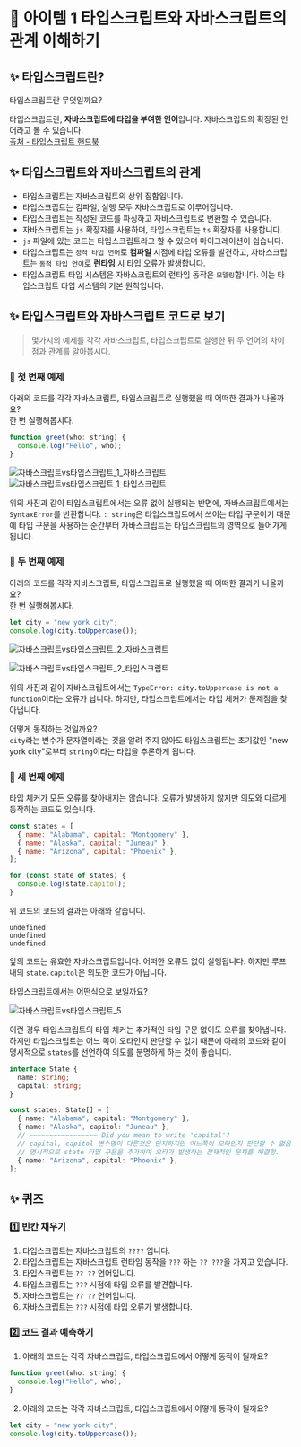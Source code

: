 # 🔎 아이템 1 타입스크립트와 자바스크립트의 관계 이해하기

## ✨ 타입스크립트란?

타입스크립트란 무엇일까요?

타입스크립트란, **자바스크립트에 타입을 부여한 언어**입니다. 자바스크립트의 확장된 언어라고 볼 수 있습니다.  
[출처 - 타입스크립트 핸드북](https://joshua1988.github.io/ts/why-ts.html#%ED%83%80%EC%9E%85%EC%8A%A4%ED%81%AC%EB%A6%BD%ED%8A%B8%EB%9E%80)

## ✨ 타입스크립트와 자바스크립트의 관계

- 타입스크립트는 자바스크립트의 상위 집합입니다.
- 타입스크립트는 컴파일, 실행 모두 자바스크립트로 이루어집니다.
- 타입스크립트는 작성된 코드를 파싱하고 자바스크립트로 변환할 수 있습니다.
- 자바스크립트는 `js` 확장자를 사용하며, 타입스크립트는 `ts` 확장자를 사용합니다.
- `js` 파일에 있는 코드는 타입스크립트라고 할 수 있으며 마이그레이션이 쉽습니다.
- 타입스크립트는 `정적 타입 언어`로 **컴파일** 시점에 타입 오류를 발견하고, 자바스크립트는 `동적 타입 언어`로 **런타임** 시 타입 오류가 발생합니다.
- 타입스크립트 타입 시스템은 자바스크립트의 런타임 동작은 `모델링`합니다. 이는 타입스크립트 타입 시스템의 기본 원칙입니다.

## ✨ 타입스크립트와 자바스크립트 코드로 보기

> 몇가지의 예제를 각각 자바스크립트, 타입스크립트로 실행한 뒤 두 언어의 차이점과 관계를 알아봅시다.

### 👀 첫 번째 예제

아래의 코드를 각각 자바스크립트, 타입스크립트로 실행했을 때 어떠한 결과가 나올까요?  
한 번 실행해봅시다.

```js
function greet(who: string) {
  console.log("Hello", who);
}
```

![자바스크립트vs타입스크립트_1_자바스크립트](https://user-images.githubusercontent.com/48716775/209568096-73e8b9ae-ca97-4f2b-8695-2f9e42300ddb.png)
![자바스크립트vs타입스크립트_1_타입스크립트](https://user-images.githubusercontent.com/48716775/209568100-d8cf5cb3-2764-4967-abeb-262bc6399dc5.png)

위의 사진과 같이 타입스크립트에서는 오류 없이 실행되는 반면에, 자바스크립트에서는 `SyntaxError`를 반환합니다. `: string`은 타입스크립트에서 쓰이는 타입 구문이기 때문에 타입 구문을 사용하는 순간부터 자바스크립트는 타입스크립트의 영역으로 들어가게 됩니다.

### 👀 두 번째 예제

아래의 코드를 각각 자바스크립트, 타입스크립트로 실행했을 때 어떠한 결과가 나올까요?  
한 번 실행해봅시다.

```js
let city = "new york city";
console.log(city.toUppercase());
```

![자바스크립트vs타입스크립트_2_자바스크립트](https://user-images.githubusercontent.com/48716775/209568148-3dc760ea-0d3f-46ca-a151-7b0c4f502127.png)

![자바스크립트vs타입스크립트_2_타입스크립트](https://user-images.githubusercontent.com/48716775/209568150-976a3a5c-fb67-439a-8b62-1d1e149e8414.png)

위의 사진과 같이 자바스크립트에서는 `TypeError: city.toUppercase is not a function`이라는 오류가 납니다. 하지만, 타입스크립트에서는 타입 체커가 문제점을 찾아냅니다.

어떻게 동작하는 것일까요?  
`city`라는 변수가 문자열이라는 것을 알려 주지 않아도 타입스크립트는 초기값인 "new york city"로부터 `string`이라는 타입을 추론하게 됩니다.

### 👀 세 번째 예제

타입 체커가 모든 오류를 찾아내지는 않습니다. 오류가 발생하지 않지만 의도와 다르게 동작하는 코드도 있습니다.

```js
const states = [
  { name: "Alabama", capital: "Montgomery" },
  { name: "Alaska", capital: "Juneau" },
  { name: "Arizona", capital: "Phoenix" },
];

for (const state of states) {
  console.log(state.capitol);
}
```

위 코드의 코드의 결과는 아래와 같습니다.

```
undefined
undefined
undefined
```

앞의 코드는 유효한 자바스크립트입니다. 어떠한 오류도 없이 실행됩니다. 하지만 루프 내의 `state.capitol`은 의도한 코드가 아닙니다.

타입스크립트에서는 어떤식으로 보일까요?

![자바스크립트vs타입스크립트_5](https://user-images.githubusercontent.com/48716775/209568237-d78c947f-8c0a-4dce-bed8-6fd44a92623f.png)

이런 경우 타입스크립트의 타입 체커는 추가적인 타입 구문 없이도 오류를 찾아냅니다. 하지만 타입스크립트는 어느 쪽이 오타인지 판단할 수 없기 때문에 아래의 코드와 같이 명시적으로 `states`를 선언하여 의도를 분명하게 하는 것이 좋습니다.

```typescript
interface State {
  name: string;
  capital: string;
}

const states: State[] = [
  { name: "Alabama", capital: "Montgomery" },
  { name: "Alaska", capitol: "Juneau" },
  // ~~~~~~~~~~~~~~~~~ Did you mean to write 'capital'?
  // capital, capitol 변수명이 다른것은 인지하지만 어느쪽이 오타인지 판단할 수 없음
  // 명시적으로 state 타입 구문을 추가하여 오타가 발생하는 잠재적인 문제를 해결함.
  { name: "Arizona", capital: "Phoenix" },
];
```

## ✨ 퀴즈

### 1️⃣ 빈칸 채우기

1. 타입스크립트는 자바스크립트의 `????` 입니다.
2. 타입스크립트는 자바스크립트 런타임 동작을 `???` 하는 `?? ???`을 가지고 있습니다.
3. 타입스크립트는 `?? ??` 언어입니다.
4. 타입스크립트는 `???` 시점에 타입 오류를 발견합니다.
5. 자바스크립트는 `?? ??` 언어입니다.
6. 자바스크립트는 `???` 시점에 타입 오류가 발생합니다.

### 2️⃣ 코드 결과 예측하기

1. 아래의 코드는 각각 자바스크립트, 타입스크립트에서 어떻게 동작이 될까요?

```js
function greet(who: string) {
  console.log("Hello", who);
}
```

2. 아래의 코드는 각각 자바스크립트, 타입스크립트에서 어떻게 동작이 될까요?

```js
let city = "new york city";
console.log(city.toUppercase());
```
